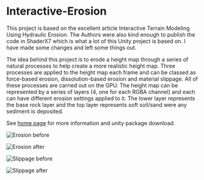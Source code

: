 # Interactive-Erosion

This project is based on the excellent article Interactive Terrain Modeling Using Hydraulic Erosion. The Authors were also kind enough to publish the code in ShaderX7 which is what a lot of this Unity project is based on. I have made some changes and left some things out. 

The idea behind this project is to erode a height map through a series of natural processes to help create a more realistic height map. Three processes are applied to the height map each frame and can be classed as force-based erosion, dissolution-based erosion and material slippage. All of these processes are carried out on the GPU. The height map can be represented by a series of layers (4, one for each RGBA channel) and each can have different erosion settings applied to it. The lower layer represents the base rock layer and the top layer represents soft soil/sand were any sediment is deposited.

See [home page](https://www.digital-dust.com/single-post/2017/03/20/Interactive-erosion-in-Unity) for more information and unity package download.

![Erosion before](https://static.wixstatic.com/media/1e04d5_6721007a4e2c4e3c8c50d1162bfc6b21~mv2.jpg/v1/fill/w_550,h_255,al_c,q_80,usm_0.66_1.00_0.01/1e04d5_6721007a4e2c4e3c8c50d1162bfc6b21~mv2.jpg)

![Erosion after](https://static.wixstatic.com/media/1e04d5_4660dbb922224cffad11afdf25d52511~mv2.jpg/v1/fill/w_550,h_254,al_c,q_80,usm_0.66_1.00_0.01/1e04d5_4660dbb922224cffad11afdf25d52511~mv2.jpg)

![Slippage before](https://static.wixstatic.com/media/1e04d5_7f43e789451848328c0bb8387a98f611~mv2.jpg/v1/fill/w_550,h_254,al_c,q_80,usm_0.66_1.00_0.01/1e04d5_7f43e789451848328c0bb8387a98f611~mv2.jpg)

![Slippage after](https://static.wixstatic.com/media/1e04d5_17f8774e4090442aaaa55526ac70a119~mv2.jpg/v1/fill/w_550,h_255,al_c,q_80,usm_0.66_1.00_0.01/1e04d5_17f8774e4090442aaaa55526ac70a119~mv2.jpg)




